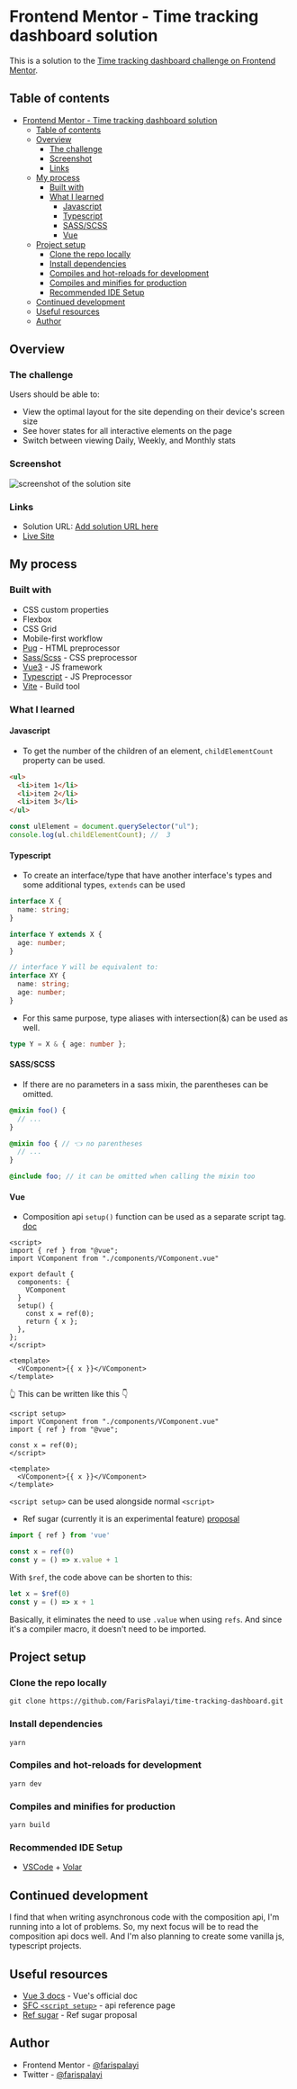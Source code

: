 # Frontend Mentor - Time tracking dashboard solution

This is a solution to the [Time tracking dashboard challenge on Frontend Mentor](https://www.frontendmentor.io/challenges/time-tracking-dashboard-UIQ7167Jw).

## Table of contents

- [Frontend Mentor - Time tracking dashboard solution](#frontend-mentor---time-tracking-dashboard-solution)
  - [Table of contents](#table-of-contents)
  - [Overview](#overview)
    - [The challenge](#the-challenge)
    - [Screenshot](#screenshot)
    - [Links](#links)
  - [My process](#my-process)
    - [Built with](#built-with)
    - [What I learned](#what-i-learned)
      - [Javascript](#javascript)
      - [Typescript](#typescript)
      - [SASS/SCSS](#sassscss)
      - [Vue](#vue)
  - [Project setup](#project-setup)
    - [Clone the repo locally](#clone-the-repo-locally)
    - [Install dependencies](#install-dependencies)
    - [Compiles and hot-reloads for development](#compiles-and-hot-reloads-for-development)
    - [Compiles and minifies for production](#compiles-and-minifies-for-production)
    - [Recommended IDE Setup](#recommended-ide-setup)
  - [Continued development](#continued-development)
  - [Useful resources](#useful-resources)
  - [Author](#author)

## Overview

### The challenge

Users should be able to:

- View the optimal layout for the site depending on their device's screen size
- See hover states for all interactive elements on the page
- Switch between viewing Daily, Weekly, and Monthly stats

### Screenshot

![screenshot of the solution site](./screenshot.png)

### Links

- Solution URL: [Add solution URL here](https://your-solution-url.com)
- [Live Site](https://time-tracking-dashboard.vercel.app)

## My process

### Built with

- CSS custom properties
- Flexbox
- CSS Grid
- Mobile-first workflow
- [Pug](https://pugjs.org/) - HTML preprocessor
- [Sass/Scss](https://sass-lang.com) - CSS preprocessor
- [Vue3](https://v3.vuejs.org/) - JS framework
- [Typescript](https://www.typescriptlang.org) - JS Preprocessor
- [Vite](https://vitejs.dev/) - Build tool

### What I learned

#### Javascript

- To get the number of the children of an element, `childElementCount` property can be used.

```html
<ul>
  <li>item 1</li>
  <li>item 2</li>
  <li>item 3</li>
</ul>
```

```js
const ulElement = document.querySelector("ul");
console.log(ul.childElementCount); //  3
```

#### Typescript

- To create an interface/type that have another interface's types and some additional types, `extends` can be used

```ts
interface X {
  name: string;
}

interface Y extends X {
  age: number;
}

// interface Y will be equivalent to:
interface XY {
  name: string;
  age: number;
}
```

- For this same purpose, type aliases with intersection(&) can be used as well.

```ts
type Y = X & { age: number };
```

#### SASS/SCSS

- If there are no parameters in a sass mixin, the parentheses can be omitted.

<!-- prettier-ignore -->
```scss
@mixin foo() {
  // ...
}

@mixin foo { // 👈 no parentheses
  // ...
}

@include foo; // it can be omitted when calling the mixin too
```

#### Vue

- Composition api `setup()` function can be used as a separate script tag. [doc][2]

```vue
<script>
import { ref } from "@vue";
import VComponent from "./components/VComponent.vue"

export default {
  components: {
    VComponent
  }
  setup() {
    const x = ref(0);
    return { x };
  },
};
</script>

<template>
  <VComponent>{{ x }}</VComponent>
</template>
```

👆 This can be written like this 👇

```vue
<script setup>
import VComponent from "./components/VComponent.vue"
import { ref } from "@vue";

const x = ref(0);
</script>

<template>
  <VComponent>{{ x }}</VComponent>
</template>
```

`<script setup>` can be used alongside normal `<script>`

- Ref sugar (currently it is an experimental feature) [proposal][3]

<!-- prettier-ignore -->
```js
import { ref } from 'vue'

const x = ref(0)
const y = () => x.value + 1
```

With `$ref`, the code above can be shorten to this:

<!-- prettier-ignore -->
```js
let x = $ref(0)
const y = () => x + 1
```

Basically, it eliminates the need to use `.value` when using `refs`.
And since it's a compiler macro, it doesn't need to be imported.

## Project setup

### Clone the repo locally

```
git clone https://github.com/FarisPalayi/time-tracking-dashboard.git
```

### Install dependencies

```
yarn
```

### Compiles and hot-reloads for development

```
yarn dev
```

### Compiles and minifies for production

```
yarn build
```

### Recommended IDE Setup

- [VSCode](https://code.visualstudio.com/) + [Volar](https://marketplace.visualstudio.com/items?itemName=johnsoncodehk.volar)

## Continued development

I find that when writing asynchronous code with the composition api, I'm running into a lot of problems. So, my next focus will be to read the composition api docs well. And I'm also planning to create some vanilla js, typescript projects.

## Useful resources

- [Vue 3 docs][1] - Vue's official doc
- [SFC `<script setup>`][2] - api reference page
- [Ref sugar][3] - Ref sugar proposal

[1]: https://v3.vuejs.org/
[2]: https://v3.vuejs.org/api/sfc-script-setup.html#sfc-script-setup
[3]: https://github.com/vuejs/rfcs/discussions/369

## Author

- Frontend Mentor - [@farispalayi](https://www.frontendmentor.io/profile/farispalayi)
- Twitter - [@farispalayi](https://www.twitter.com/farispalayi)
